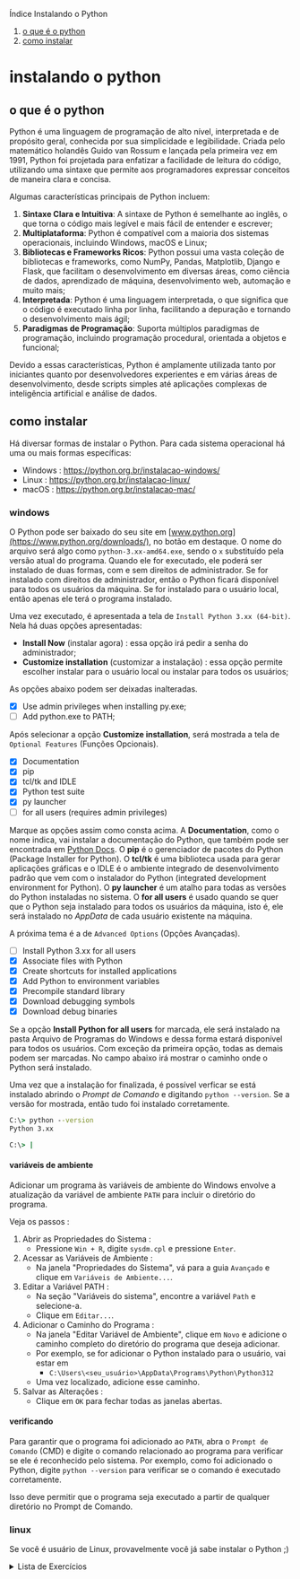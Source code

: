 Índice Instalando o Python

1. [o que é o python](#o-que-é-o-python)
1. [como instalar](#como-instalar)

# instalando o python

## o que é o python

Python é uma linguagem de programação de alto nível, interpretada e de propósito geral, conhecida por sua simplicidade e legibilidade. Criada pelo matemático holandês Guido van Rossum e lançada pela primeira vez em 1991, Python foi projetada para enfatizar a facilidade de leitura do código, utilizando uma sintaxe que permite aos programadores expressar conceitos de maneira clara e concisa.

Algumas características principais de Python incluem:

1. **Sintaxe Clara e Intuitiva**: A sintaxe de Python é semelhante ao inglês, o que torna o código mais legível e mais fácil de entender e escrever;
2. **Multiplataforma**: Python é compatível com a maioria dos sistemas operacionais, incluindo Windows, macOS e Linux;
3. **Bibliotecas e Frameworks Ricos**: Python possui uma vasta coleção de bibliotecas e frameworks, como NumPy, Pandas, Matplotlib, Django e Flask, que facilitam o desenvolvimento em diversas áreas, como ciência de dados, aprendizado de máquina, desenvolvimento web, automação e muito mais;
4. **Interpretada**: Python é uma linguagem interpretada, o que significa que o código é executado linha por linha, facilitando a depuração e tornando o desenvolvimento mais ágil;
5. **Paradigmas de Programação**: Suporta múltiplos paradigmas de programação, incluindo programação procedural, orientada a objetos e funcional;

Devido a essas características, Python é amplamente utilizada tanto por iniciantes quanto por desenvolvedores experientes e em várias áreas de desenvolvimento, desde scripts simples até aplicações complexas de inteligência artificial e análise de dados.

## como instalar

Há diversar formas de instalar o Python. Para cada sistema operacional há uma ou mais formas específicas:

- Windows : https://python.org.br/instalacao-windows/
- Linux : https://python.org.br/instalacao-linux/
- macOS : https://python.org.br/instalacao-mac/

### windows
O Python pode ser baixado do seu site em [www.python.org](https://www.python.org/downloads/), no botão em destaque. O nome do arquivo será algo como `python-3.xx-amd64.exe`, sendo o `x` substituído pela versão atual do programa. Quando ele for executado, ele poderá ser instalado de duas formas, com e sem direitos de administrador. Se for instalado com direitos de administrador, então o Python ficará disponível para todos os usuários da máquina. Se for instalado para o usuário local, então apenas ele terá o programa instalado.

Uma vez executado, é apresentada a tela de `Install Python 3.xx (64-bit)`. Nela há duas opções apresentadas:
- **Install Now** (instalar agora) : essa opção irá pedir a senha do administrador;
- **Customize installation** (customizar a instalação) : essa opção permite escolher instalar para o usuário local ou instalar para todos os usuários;

As opções abaixo podem ser deixadas inalteradas.
- [x] Use admin privileges when installing py.exe;
- [ ] Add python.exe to PATH;

Após selecionar a opção **Customize installation**, será mostrada a tela de `Optional Features` (Funções Opcionais).

- [x] Documentation
- [x] pip
- [x] tcl/tk and IDLE
- [x] Python test suite
- [x] py launcher
- [ ] for all users (requires admin privileges)

Marque as opções assim como consta acima. A **Documentation**, como o nome indica, vai instalar a documentação do Python, que também pode ser encontrada em [Python Docs](https://docs.python.org/3/). O **pip** é o gerenciador de pacotes do Python (Package Installer for Python). O **tcl/tk** é uma biblioteca usada para gerar aplicações gráficas e o IDLE é o ambiente integrado de desenvolvimento padrão que vem com o instalador do Python (integrated development environment for Python). O **py launcher** é um atalho para todas as versões do Python instaladas no sistema. O **for all users** é usado quando se quer que o Python seja instalado para todos os usuários da máquina, isto é, ele será instalado no *AppData* de cada usuário existente na máquina.

A próxima tema é a de `Advanced Options` (Opções Avançadas).

- [ ] Install Python 3.xx for all users
- [x] Associate files with Python
- [x] Create shortcuts for installed applications
- [x] Add Python to environment variables
- [x] Precompile standard library
- [x] Download debugging symbols
- [x] Download debug binaries

Se a opção **Install Python for all users** for marcada, ele será instalado na pasta Arquivo de Programas do Windows e dessa forma estará disponível para todos os usuários. Com exceção da primeira opção, todas as demais podem ser marcadas. No campo abaixo irá mostrar o caminho onde o Python será instalado.

Uma vez que a instalação for finalizada, é possível verficar se está instalado abrindo o *Prompt de Comando* e digitando `python --version`. Se a versão for mostrada, então tudo foi instalado corretamente.
```cmd
C:\> python --version
Python 3.xx

C:\> |
```

#### variáveis de ambiente
Adicionar um programa às variáveis de ambiente do Windows envolve a atualização da variável de ambiente `PATH` para incluir o diretório do programa.

Veja os passos :

1. Abrir as Propriedades do Sistema :
    - Pressione `Win + R`, digite `sysdm.cpl` e pressione `Enter`.
1. Acessar as Variáveis de Ambiente :
    - Na janela "Propriedades do Sistema", vá para a guia `Avançado` e clique em `Variáveis de Ambiente...`.
1. Editar a Variável PATH :
    - Na seção "Variáveis do sistema", encontre a variável `Path` e selecione-a.
    - Clique em `Editar...`.
1. Adicionar o Caminho do Programa :
    - Na janela "Editar Variável de Ambiente", clique em `Novo` e adicione o caminho completo do diretório do programa que deseja adicionar.
    - Por exemplo, se for adicionar o Python instalado para o usuário, vai estar em
        - `C:\Users\<seu_usuário>\AppData\Programs\Python\Python312`
    - Uma vez localizado, adicione esse caminho.
1. Salvar as Alterações :
    - Clique em `OK` para fechar todas as janelas abertas.

#### verificando
Para garantir que o programa foi adicionado ao `PATH`, abra o `Prompt de Comando` (CMD) e digite o comando relacionado ao programa para verificar se ele é reconhecido pelo sistema. Por exemplo, como foi adicionado o Python, digite `python --version` para verificar se o comando é executado corretamente.

Isso deve permitir que o programa seja executado a partir de qualquer diretório no Prompt de Comando.

### linux

Se você é usuário de Linux, provavelmente você já sabe instalar o Python ;)

<details>
  <summary>Lista de Exercícios</summary>

1. Instale o Python 3.6:
    1. Baixe e instale o Python 3.6 na sua máquina.
    1. Verifique a instalação rodando `python --version`.
1. Instale o Python 3.7:
    1. Baixe e instale o Python 3.7 na sua máquina.
    1. Verifique a instalação rodando `python --version`.
1. Remova o Python 3.6:
    1. Desinstale o Python 3.6 do seu sistema.
    1. Verifique a remoção rodando `python --version` e confirmando que a versão não está mais disponível.
1. Instale o Python 3.8:
    1. Baixe e instale o Python 3.8 na sua máquina.
    1. Verifique a instalação rodando `python --version`.
1. Remova o Python 3.7:
    1. Desinstale o Python 3.7 do seu sistema.
    1. Verifique a remoção rodando `python --version` e confirmando que a versão não está mais disponível.
1. Instale o Python 3.9:
    1. Baixe e instale o Python 3.9 na sua máquina.
    1. Verifique a instalação rodando `python --version`.
1. Remova o Python 3.8:
    1. Desinstale o Python 3.8 do seu sistema.
    1. Verifique a remoção rodando `python --version` e confirmando que a versão não está mais disponível.
1. Instale o Python 3.10:
    1. Baixe e instale o Python 3.10 na sua máquina.
    1. Verifique a instalação rodando `python --version`.
1. Instale o Python 3.11:
    1. Baixe e instale o Python 3.11 na sua máquina.
    1. Verifique a instalação rodando `python --version`.
1. Remova o Python 3.9:
    1. Desinstale o Python 3.9 do seu sistema.
    1. Verifique a remoção rodando `python --version` e confirmando que a versão não está mais disponível.
1. Instale o Python 3.6 e o Python 3.10 simultaneamente:
    1. Baixe e instale o Python 3.6 e o Python 3.10 na sua máquina.
    1. Verifique a instalação rodando `python --version`;
    1. Troque a ordem de precedência para o Python 3.6 no PATH.
    1. Verifique a instalação rodando `python --version`;
1. Remova o Python 3.6:
    1. Desinstale o Python 3.6 do seu sistema.
    1. Verifique a remoção rodando `python --version` e confirmando que a versão não está mais disponível.
1. Instale o Python 3.7 e o Python 3.11 simultaneamente:
    1. Baixe e instale o Python 3.7 e o Python 3.11 na sua máquina.
    1. Verifique a instalação rodando `python --version`.
    1. Troque a ordem de precedência para o Python 3.7 no PATH.
    1. Verifique a instalação rodando `python --version`;
1. Remova o Python 3.10:
    1. Desinstale o Python 3.10 do seu sistema.
    1. Verifique a remoção rodando `python --version` e confirmando que a versão não está mais disponível.
1. Instale o Python 3.8 e o Python 3.7 simultaneamente:
    1. Baixe e instale o Python 3.8 e o Python 3.7 na sua máquina.
    1. Verifique a instalação rodando `python --version`.
    1. Troque a ordem de precedência para o Python 3.8 no PATH.
    1. Verifique a instalação rodando `python --version`.
1. Remova o Python 3.11:
    1. Desinstale o Python 3.11 do seu sistema.
    1. Verifique a remoção rodando `python --version` e confirmando que a versão não está mais disponível.
1. Instale o Python 3.9 e o Python 3.8 simultaneamente:
    1. Baixe e instale o Python 3.9 e o Python 3.8 na sua máquina.
    1. Verifique a instalação rodando `python --version`;
    1. Troque a ordem de precedência para o Python 3.9 no PATH.
    1. Verifique a instalação rodando `python --version`.
1. Remova o Python 3.7:
    1. Desinstale o Python 3.7 do seu sistema.
    1. Verifique a remoção rodando `python --version` e confirmando que a versão não está mais disponível.
1. Remova o Python 3.8:
    1. Desinstale o Python 3.8 do seu sistema.
    1. Verifique a remoção rodando `python --version` e confirmando que a versão não está mais disponível.
1. Instale a última versão do Python (atual):
    1. Baixe e instale a última versão do Python 3 disponível.
    1. Verifique a instalação rodando `python --version`.
    1. Confirme que é a única versão instalada no sistema.

</details>
